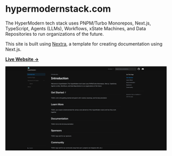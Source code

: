 # hypermodernstack.com

The HyperModern tech stack uses PNPM/Turbo Monorepos, Next.js, TypeScript, Agents (LLMs), Workflows, xState Machines, and Data Repositories to run organizations of the future.

This site is built using [Nextra](https://nextra.site), a template for creating documentation using Next.js.

[**Live Website →**](https://hyper-modern.github.io)

[![](.github/website-screenshot.png)](https://hyper-modern.github.io)
